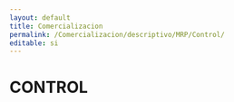 ```yaml
---
layout: default
title: Comercializacion
permalink: /Comercializacion/descriptivo/MRP/Control/
editable: si
---
```


# CONTROL

